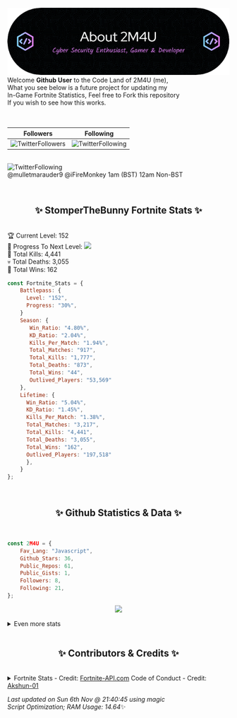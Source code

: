 
  ![Header](./src/github-banner.png)
  <br>
  Welcome **Github User** to the Code Land of 2M4U (me),<br>
  What you see below is a future project for updating my<br>
  In-Game Fortnite Statistics, Feel free to Fork this repository<br>
  If you wish to see how this works.
  <br><br>
  <br>
  
  | Followers  | Following |
  | ---------- |:---------:|
  | ![TwitterFollowers](https://img.shields.io/badge/Twitter%20Followers-78-blue)  | ![TwitterFollowing](https://img.shields.io/badge/Twitter%20Following-220-blue)  |


  <br>![TwitterFollowing](https://img.shields.io/badge/Latest%20Tweet--blue)<br>
  @mulletmarauder9 @iFireMonkey 1am (BST) 12am Non-BST
   
  <br><h2 align="center"> ✨ StomperTheBunny Fortnite Stats ✨</h2><br>
  🏆 Current Level: 152<br>
  🎉 Progress To Next Level: ![](https://geps.dev/progress/30)<br>
  🎯 Total Kills: 4,441<br>
  💀 Total Deaths: 3,055<br>
  👑 Total Wins: 162<br>

```js
const Fortnite_Stats = {
    Battlepass: {
      Level: "152",
      Progress: "30%",    
    }
    Season: { 
       Win_Ratio: "4.80%",
       KD_Ratio: "2.04%",
       Kills_Per_Match: "1.94%",
       Total_Matches: "917",
       Total_Kills: "1,777",
       Total_Deaths: "873",
       Total_Wins: "44",
       Outlived_Players: "53,569"
    },
    Lifetime: {
      Win_Ratio: "5.04%",
      KD_Ratio: "1.45%",
      Kills_Per_Match: "1.38%",
      Total_Matches: "3,217",
      Total_Kills: "4,441",
      Total_Deaths: "3,055",
      Total_Wins: "162",
      Outlived_Players: "197,518"
      },
    }
}; 
```


<br><h2 align="center"> ✨ Github Statistics & Data ✨</h2><br>

```js
const 2M4U = {
    Fav_Lang: "Javascript",
    Github_Stars: 36,
    Public_Repos: 61,
    Public_Gists: 1,
    Followers: 8,
    Following: 21,
}; 
```

<p align="center">
<img src="https://github-readme-streak-stats.herokuapp.com/?user=2M4U&theme=tokyonight">
</p>
<details>
  <summary>
      Even more stats
  </summary>
  <p align="center">
    <img src="https://github-profile-trophy.vercel.app/?username=2M4U&theme=dracula">
    <img src="https://github-readme-stats.vercel.app/api?username=2M4U&theme=tokyonight&count_private=true&show_icons=true&include_all_commits=true">
  </p>
</details>
<br><h2 align="center"> ✨ Contributors & Credits ✨</h2><br>
<details>
  <summary>
      Fortnite Stats - Credit: <a href="https://fortnite-api.com/?utm_source=github.com/2M4U/2M4U">Fortnite-API.com</a>
      Code of Conduct - Credit: <a href="https://github.com/Akshun-01">Akshun-01</a>
  </summary>
</details>

<!-- Last updated on Sun Nov 06 2022 21:40:45 GMT+0000 (Coordinated Universal Time) ;-;-->
<i>Last updated on  Sun 6th Nov @ 21:40:45 using magic<br>
Script Optimization; RAM Usage: 14.64</i>✨